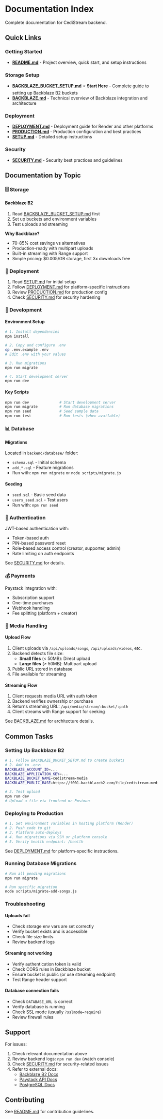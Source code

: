 # Documentation Index

Complete documentation for CediStream backend.

## Quick Links

### Getting Started
- **[README.md](./README.md)** - Project overview, quick start, and setup instructions

### Storage Setup
- **[BACKBLAZE_BUCKET_SETUP.md](./BACKBLAZE_BUCKET_SETUP.md)** ⭐ **Start Here** - Complete guide to setting up Backblaze B2 buckets
- **[BACKBLAZE.md](./BACKBLAZE.md)** - Technical overview of Backblaze integration and architecture

### Deployment
- **[DEPLOYMENT.md](./DEPLOYMENT.md)** - Deployment guide for Render and other platforms
- **[PRODUCTION.md](./PRODUCTION.md)** - Production configuration and best practices
- **[SETUP.md](./SETUP.md)** - Detailed setup instructions

### Security
- **[SECURITY.md](./SECURITY.md)** - Security best practices and guidelines

## Documentation by Topic

### 🗄️ Storage

#### Backblaze B2
1. Read [BACKBLAZE_BUCKET_SETUP.md](./BACKBLAZE_BUCKET_SETUP.md) first
2. Set up buckets and environment variables
3. Test uploads and streaming

**Why Backblaze?**
- 70-85% cost savings vs alternatives
- Production-ready with multipart uploads
- Built-in streaming with Range support
- Simple pricing: $0.005/GB storage, first 3x downloads free

### 🚀 Deployment

1. Read [SETUP.md](./SETUP.md) for initial setup
2. Follow [DEPLOYMENT.md](./DEPLOYMENT.md) for platform-specific instructions
3. Review [PRODUCTION.md](./PRODUCTION.md) for production config
4. Check [SECURITY.md](./SECURITY.md) for security hardening

### 🔧 Development

#### Environment Setup
```bash
# 1. Install dependencies
npm install

# 2. Copy and configure .env
cp .env.example .env
# Edit .env with your values

# 3. Run migrations
npm run migrate

# 4. Start development server
npm run dev
```

#### Key Scripts
```bash
npm run dev              # Start development server
npm run migrate          # Run database migrations
npm run seed             # Seed sample data
npm run test             # Run tests (when available)
```

### 📊 Database

#### Migrations
Located in `backend/database/` folder:
- `schema.sql` - Initial schema
- `add_*.sql` - Feature migrations
- Run with: `npm run migrate` or `node scripts/migrate.js`

#### Seeding
- `seed.sql` - Basic seed data
- `users_seed.sql` - Test users
- Run with: `npm run seed`

### 🔐 Authentication

JWT-based authentication with:
- Token-based auth
- PIN-based password reset
- Role-based access control (creator, supporter, admin)
- Rate limiting on auth endpoints

See [SECURITY.md](./SECURITY.md) for details.

### 💰 Payments

Paystack integration with:
- Subscription support
- One-time purchases
- Webhook handling
- Fee splitting (platform + creator)

### 🎵 Media Handling

#### Upload Flow
1. Client uploads via `/api/uploads/songs`, `/api/uploads/videos`, etc.
2. Backend detects file size:
   - **Small files** (< 50MB): Direct upload
   - **Large files** (≥ 50MB): Multipart upload
3. Public URL stored in database
4. File available for streaming

#### Streaming Flow
1. Client requests media URL with auth token
2. Backend verifies ownership or purchase
3. Returns streaming URL: `/api/media/stream/:bucket/:path`
4. Client streams with Range support for seeking

See [BACKBLAZE.md](./BACKBLAZE.md) for architecture details.

## Common Tasks

### Setting Up Backblaze B2
```bash
# 1. Follow BACKBLAZE_BUCKET_SETUP.md to create buckets
# 2. Add to .env:
BACKBLAZE_ACCOUNT_ID=...
BACKBLAZE_APPLICATION_KEY=...
BACKBLAZE_BUCKET_NAME=cedistream-media
BACKBLAZE_PUBLIC_BASE=https://f001.backblazeb2.com/file/cedistream-media

# 3. Test upload
npm run dev
# Upload a file via frontend or Postman
```

### Deploying to Production
```bash
# 1. Set environment variables in hosting platform (Render)
# 2. Push code to git
# 3. Platform auto-deploys
# 4. Run migrations via SSH or platform console
# 5. Verify health endpoint: /health
```

See [DEPLOYMENT.md](./DEPLOYMENT.md) for platform-specific instructions.

### Running Database Migrations
```bash
# Run all pending migrations
npm run migrate

# Run specific migration
node scripts/migrate-add-songs.js
```

### Troubleshooting

#### Uploads fail
- Check storage env vars are set correctly
- Verify bucket exists and is accessible
- Check file size limits
- Review backend logs

#### Streaming not working
- Verify authentication token is valid
- Check CORS rules in Backblaze bucket
- Ensure bucket is public (or use streaming endpoint)
- Test Range header support

#### Database connection fails
- Check `DATABASE_URL` is correct
- Verify database is running
- Check SSL mode (usually `?sslmode=require`)
- Review firewall rules

## Support

For issues:
1. Check relevant documentation above
2. Review backend logs: `npm run dev` (watch console)
3. Check [SECURITY.md](./SECURITY.md) for security-related issues
4. Refer to external docs:
   - [Backblaze B2 Docs](https://www.backblaze.com/b2/docs/)
   - [Paystack API Docs](https://paystack.com/docs/api/)
   - [PostgreSQL Docs](https://www.postgresql.org/docs/)

## Contributing

See [README.md](./README.md) for contribution guidelines.
